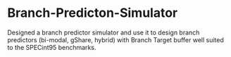 # Branch-Predicton-Simulator

Designed a branch predictor simulator and use it to design branch predictors (bi-modal, gShare, hybrid) with Branch Target buffer well suited to the SPECint95 benchmarks.
